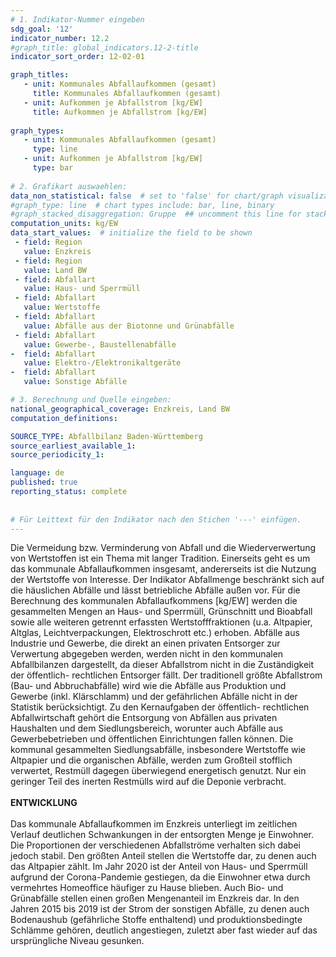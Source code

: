 ```yaml
---
# 1. Indikator-Nummer eingeben 
sdg_goal: '12'
indicator_number: 12.2
#graph_title: global_indicators.12-2-title
indicator_sort_order: 12-02-01

graph_titles:
   - unit: Kommunales Abfallaufkommen (gesamt)
     title: Kommunales Abfallaufkommen (gesamt)
   - unit: Aufkommen je Abfallstrom [kg/EW]
     title: Aufkommen je Abfallstrom [kg/EW]
  
graph_types:
   - unit: Kommunales Abfallaufkommen (gesamt)
     type: line
   - unit: Aufkommen je Abfallstrom [kg/EW]
     type: bar
 
# 2. Grafikart auswaehlen: 
data_non_statistical: false  # set to 'false' for chart/graph visualization 
#graph_type: line  # chart types include: bar, line, binary 
#graph_stacked_disaggregation: Gruppe  ## uncomment this line for stacked bars. eplace 'Geschlecht' with the field of aggregation. 
computation_units: kg/EW 
data_start_values:  # initialize the field to be shown  
 - field: Region 
   value: Enzkreis
 - field: Region 
   value: Land BW
 - field: Abfallart
   value: Haus- und Sperrmüll
 - field: Abfallart
   value: Wertstoffe
 - field: Abfallart 
   value: Abfälle aus der Biotonne und Grünabfälle
 - field: Abfallart
   value: Gewerbe-, Baustellenabfälle
-  field: Abfallart
   value: Elektro-/Elektronikaltgeräte
-  field: Abfallart
   value: Sonstige Abfälle

# 3. Berechnung und Quelle eingeben: 
national_geographical_coverage: Enzkreis, Land BW
computation_definitions: 

SOURCE_TYPE: Abfallbilanz Baden-Württemberg
source_earliest_available_1: 
source_periodicity_1: 

language: de   
published: true 
reporting_status: complete
 
 
# Für Leittext für den Indikator nach den Stichen '---' einfügen. 
---
```

Die Vermeidung bzw. Verminderung von Abfall und die Wiederverwertung von Wertstoffen ist ein Thema mit langer Tradition. Einerseits geht es um das kommunale Abfallaufkommen insgesamt, andererseits ist die Nutzung der Wertstoffe von Interesse. Der Indikator Abfallmenge beschränkt sich auf die häuslichen Abfälle und lässt betriebliche Abfälle außen vor. Für die Berechnung des kommunalen Abfallaufkommens [kg/EW] werden die gesammelten Mengen an Haus- und Sperrmüll, Grünschnitt und Bioabfall sowie alle weiteren getrennt erfassten Wertstofffraktionen (u.a. Altpapier, Altglas, Leichtverpackungen, Elektroschrott etc.) erhoben. Abfälle aus Industrie und Gewerbe, die direkt an einen privaten Entsorger zur Verwertung abgegeben werden, werden nicht in den kommunalen Abfallbilanzen dargestellt, da dieser Abfallstrom nicht in die Zuständigkeit der öffentlich- rechtlichen Entsorger fällt. Der traditionell größte Abfallstrom (Bau- und Abbruchabfälle) wird wie die Abfälle aus Produktion und Gewerbe (inkl. Klärschlamm) und der gefährlichen Abfälle nicht in der Statistik berücksichtigt. Zu den Kernaufgaben der öffentlich- rechtlichen Abfallwirtschaft gehört die Entsorgung von Abfällen aus privaten Haushalten und dem Siedlungsbereich, worunter auch Abfälle aus Gewerbebetrieben und öffentlichen Einrichtungen fallen können. Die kommunal gesammelten Siedlungsabfälle, insbesondere Wertstoffe wie Altpapier und die organischen Abfälle, werden zum Großteil stofflich verwertet, Restmüll dagegen überwiegend energetisch genutzt. Nur ein geringer Teil des inerten Restmülls wird auf die Deponie verbracht. <br>
<br>
**ENTWICKLUNG** <br>
<br>
Das kommunale Abfallaufkommen im Enzkreis unterliegt im zeitlichen Verlauf deutlichen Schwankungen in der entsorgten Menge je Einwohner. Die Proportionen der verschiedenen Abfallströme verhalten sich dabei jedoch stabil. Den größten Anteil stellen die Wertstoffe dar, zu denen auch das Altpapier zählt. Im Jahr 2020 ist der Anteil von Haus- und Sperrmüll aufgrund der Corona-Pandemie gestiegen, da die Einwohner etwa durch vermehrtes Homeoffice häufiger zu Hause blieben. Auch Bio- und Grünabfälle stellen einen großen Mengenanteil im Enzkreis dar. In den Jahren 2015 bis 2019 ist der Strom der sonstigen Abfälle, zu denen auch Bodenaushub (gefährliche Stoffe enthaltend) und produktionsbedingte Schlämme gehören, deutlich angestiegen, zuletzt aber fast wieder auf das ursprüngliche Niveau gesunken.
